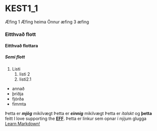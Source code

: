 # KEST1_1
Æfing 1
Æfing heima
Önnur æfing
3 æfing
### Eitthvað flott
#### Eitthvað flottara
##### Semi flott

1. Listi
   1. listi 2
   2. listi2.1
 - annað
 - þriðja
 - fjórða
 - fimmta
 
 Þetta er ***mjög*** mikilvægt
Þetta er ___einnig___ mikilvægt
Þetta er *ítalskt* og **þetta** feitt
I love supporting the **[EFF](https://eff.org)**.
Þetta er linkur sem opnar í nýjum glugga
<a href="https://www.markdownguide.org" target="_blank">Learn Markdown!</a>
